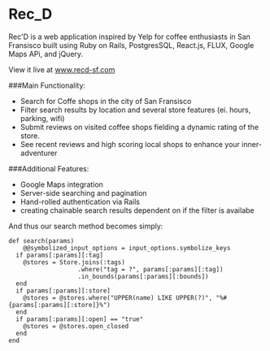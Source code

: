 # Rec_D

Rec'D is a web application inspired by Yelp for coffee enthusiasts in San Fransisco built using Ruby on Rails, PostgresSQL, React.js, FLUX, Google Maps APi, and jQuery.

View it live at www.recd-sf.com

###Main Functionality:
* Search for Coffe shops in the city of San Fransisco
* Filter search results by location and several store features (ei. hours, parking, wifi)
* Submit reviews on visited coffee shops fielding a dynamic rating of the store.
* See recent reviews and high scoring local shops to enhance your inner-adventurer

###Additional Features:
* Google Maps integration
* Server-side searching and pagination
* Hand-rolled authentication via Rails
* creating chainable search results dependent on if the filter is availabe

And thus our search method becomes simply:
```
def search(params)
	@@symbolized_input_options = input_options.symbolize_keys
  if params[:params][:tag]
    @stores = Store.joins(:tags)
                   .where("tag = ?", params[:params][:tag])
                   .in_bounds(params[:params][:bounds])
  end
  if params[:params][:store]
    @stores = @stores.where("UPPER(name) LIKE UPPER(?)", "%#{params[:params][:store]}%")
  end
  if params[:params][:open] == "true"
    @stores = @stores.open_closed
  end
end
```
